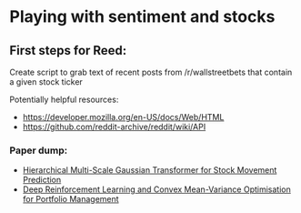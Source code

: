 # Playing with sentiment and stocks

## First steps for Reed:
Create script to grab text of recent posts from /r/wallstreetbets that contain a given stock ticker

Potentially helpful resources:
- https://developer.mozilla.org/en-US/docs/Web/HTML
- https://github.com/reddit-archive/reddit/wiki/API

### Paper dump:
- [Hierarchical Multi-Scale Gaussian Transformer for Stock Movement Prediction](https://www.ijcai.org/Proceedings/2020/0640.pdf)
- [Deep Reinforcement Learning and Convex Mean-Variance Optimisation for Portfolio Management](https://arxiv.org/pdf/2203.11318.pdf)
